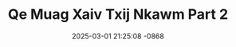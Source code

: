 ---
layout: movie-video-data
date: 2025-03-01 21:25:08 -0868
categories: movie

# Site Attributes
title: "Qe Muag Xaiv Txij Nkawm Part 2"
permalink: "/movie/Qe_Muag_Xaiv_Txij_Nkawm_Part_2"

# Movie Attributes
synopsis: ""
producer: "Link Pictures"
director: "Leng Yang, Phao Yang"
writer: ""
video_link: "https://youtu.be/kXsWR-QpBRw?si=4HUYHMJPDVtWs2k8"
genre: "Drama"
year: "2010"
release_type: "DVD"
storage: "Center for Hmong Studies"
thumbnail: "/assets/images/movie_thumbnails/Qe Muag Xaiv Txij Nkawm Part 2.jpeg"
publishing_company: "Link Pictures"

# Sequels + Parts
base_movie: ""
total_parts: 0
sequel: ""

# Movie Cast
cast:
- name: "Hwm Thoj"
- name: "Hli Vaj"
- name: "Tsab Lauj"
- name: "Qua Nat"
- name: "Blaim Yang"
- name: "Ntshiab Vaj"
- name: "Teem Xyooj"
---